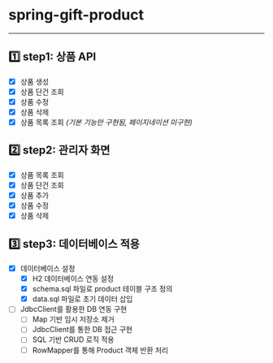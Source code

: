 # **spring-gift-product**

***

## 1️⃣ step1: 상품 API

- [x] 상품 생성
- [x] 상품 단건 조회
- [x] 상품 수정
- [x] 상품 삭제
- [x] 상품 목록 조회 *(기본 기능만 구현됨, 페이지네이션 미구현)*

## 2️⃣ step2: 관리자 화면

- [x] 상품 목록 조회
- [x] 상품 단건 조회
- [x] 상품 추가
- [x] 상품 수정
- [x] 상품 삭제

## 3️⃣ step3: 데이터베이스 적용

- [x] 데이터베이스 설정
    - [x] H2 데이터베이스 연동 설정
    - [x] schema.sql 파일로 product 테이블 구조 정의
    - [x] data.sql 파일로 초기 데이터 삽입
- [ ] JdbcClient를 활용한 DB 연동 구현
    - [ ] Map 기반 임시 저장소 제거
    - [ ] JdbcClient를 통한 DB 접근 구현
    - [ ] SQL 기반 CRUD 로직 적용
    - [ ] RowMapper를 통해 Product 객체 반환 처리